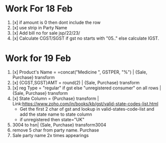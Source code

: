 # Work For 18 Feb

1. [x] if amount is 0 then dont include the row
2. [x] use strip in Party Name
3. [x] Add bill no for sale jsp/22/23/<starting no>
4. [x] Calculate CGST/SGST if gst no starts with "05.." else calculate IGST.

# Work for 19 Feb

1. [x] Product's Name = =concat("Medicine ", GSTPER, "%") | {Sale, Purchase} transform
2. [x] {CGST,SGST}AMT = round(2) | {Sale, Purchase} transform
3. [x] reg Type = "regular" if gst else "unregistered consumer" on all rows | {Sale, Purchase} transform 
4. [x] State Column =  {Purchase} transform | Link:https://www.zoho.com/in/books/kb/gst/valid-state-codes-list.html
    - Get the first 2 char of gst and lookup in valid-states-code-list and add the state name to state column
    - if unregistered then state="UK"
5. 3004 to hsn| {Sale, Purchase} transform3004
6. remove 5 char from party name. Purchase
7. Sale party name 2x times appearings